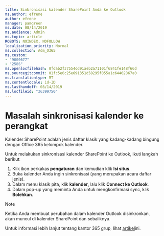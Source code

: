 ```yaml
---
title: Sinkronisasi kalender SharePoint Anda ke Outlook
ms.author: efrene
author: efrene
manager: pamgreen
ms.date: 08/14/2019
ms.audience: Admin
ms.topic: article
ROBOTS: NOINDEX, NOFOLLOW
localization_priority: Normal
ms.collection: Adm_O365
ms.custom:
- "9000677"
- "2586"
ms.openlocfilehash: 0fdab2f37554cd91aeb2a71101f6841fe148f66d
ms.sourcegitcommit: 01fc5e0c25e691351d58295f055a1c64402867a0
ms.translationtype: MT
ms.contentlocale: id-ID
ms.lasthandoff: 08/14/2019
ms.locfileid: "36399750"
---
```

# <a name="issues-synchronizing-your-calendar-to-devices"></a>Masalah sinkronisasi kalender ke perangkat

Kalender SharePoint adalah jenis daftar klasik yang kadang-kadang bingung dengan Office 365 kelompok kalender.

Untuk melakukan sinkronisasi kalender SharePoint ke Outlook, ikuti langkah berikut:

1. Klik ikon perkakas **pengaturan** dan kemudian klik **Isi situs**.
2. Buka kalender Anda ingin sinkronisasi (yang merupakan acara daftar jenis).
3. Dalam menu klasik pita, klik **kalender**, lalu klik **Connect ke Outlook**.
4. Dalam pop-up yang meminta Anda untuk mengkonfirmasi sync, klik **Bolehkan**.

>[!Note]
> Ketika Anda membuat perubahan dalam kalender Outlook disinkronkan, akan muncul di kalender SharePoint dan sebaliknya.

Untuk informasi lebih lanjut tentang kantor 365 grup, lihat [artikel](https://support.office.com/en-us/article/Learn-about-Office-365-groups-b565caa1-5c40-40ef-9915-60fdb2d97fa2)ini.
